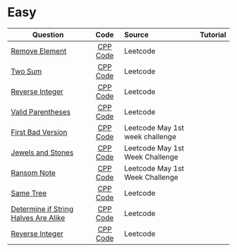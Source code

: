 # Easy
|Question|    Code    |     Source    |Tutorial|
|----------|:-------------:|:------|-----:|
|  [Remove Element](https://leetcode.com/problems/remove-element/)  |  [CPP Code](https://github.com/SwapnanilDhol/Coding-Interview-Challenges/blob/master/CPP/Easy/Remove-Element.cpp) |Leetcode||
|[Two Sum](https://leetcode.com/problems/two-sum/)|[CPP Code](https://github.com/SwapnanilDhol/Coding-Interview-Challenges/blob/master/CPP/Easy/Two-Sum.cpp)|Leetcode||
|[Reverse Integer](https://leetcode.com/problems/reverse-integer/)|[CPP Code](https://github.com/SwapnanilDhol/Coding-Interview-Challenges/blob/master/CPP/Easy/Reverse-Integer.cpp)|Leetcode||
|[Valid Parentheses](https://leetcode.com/problems/valid-parentheses/)|[CPP Code](https://github.com/SwapnanilDhol/Coding-Interview-Challenges/blob/master/CPP/Easy/Valid-Parentheses.cpp)|Leetcode||
|[First Bad Version](https://leetcode.com/problems/first-bad-version/)|[CPP Code](https://github.com/SwapnanilDhol/Coding-Interview-Challenges/blob/master/CPP/Easy/First-Bad-Version.cpp)|Leetcode May 1st week challenge||
|[Jewels and Stones](https://leetcode.com/problems/jewels-and-stones/)|[CPP Code](https://github.com/SwapnanilDhol/Coding-Interview-Challenges/blob/master/Swift/Easy/Jewels-And-Stones.cpp)|Leetcode May 1st Week Challenge||
|[Ransom Note](https://leetcode.com/problems/ransom-note/)|[CPP Code](https://github.com/SwapnanilDhol/Coding-Interview-Challenges/blob/master/Swift/Easy/Ransome-Note.cp)|Leetcode May 1st Week Challenge||
|[Same Tree](https://leetcode.com/problems/same-tree/)|[CPP Code](https://github.com/SwapnanilDhol/Coding-Interview-Challenges/blob/master/CPP/Easy/Same-Tree.cpp)|Leetcode||
|[Determine if String Halves Are Alike](https://leetcode.com/problems/determine-if-string-halves-are-alike/)|[CPP Code](https://github.com/SwapnanilDhol/Coding-Interview-Challenges/blob/master/CPP/Easy/Determine-if-String-Halves-Are-Alike.cpp)|Leetcode||
|[Reverse Integer](https://leetcode.com/problems/reverse-integer/)|[CPP Code](https://github.com/SwapnanilDhol/Coding-Interview-Challenges/blob/master/CPP/Easy/Reverse-Integer.cpp)|Leetcode||

